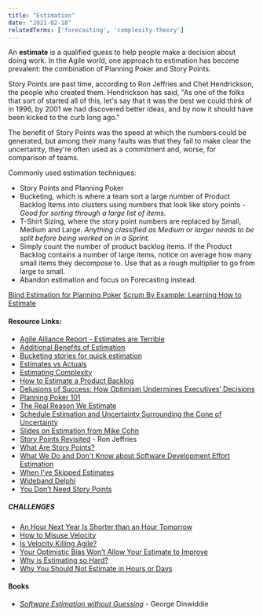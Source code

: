 ```yaml
---
title: "Estimation"
date: "2021-02-18"
relatedTerms: ['forecasting', 'complexity-theory']
---
```


An **estimate** is a qualified guess to help people make a decision about doing work. In the Agile world, one approach to estimation has become prevalent: the combination of Planning Poker and Story Points.

Story Points are past time, according to Ron Jeffries and Chet Hendrickson, the people who created them. Hendrickson has said, "As one of the folks that sort of started all of this, let's say that it was the best we could think of in 1996, by 2001 we had discovered better ideas, and by now it should have been kicked to the curb long ago."

The benefit of Story Points was the speed at which the numbers could be generated, but among their many faults was that they fail to make clear the uncertainty, they're often used as a commitment and, worse, for comparison of teams.

Commonly used estimation techniques:

- Story Points and Planning Poker
- Bucketing, which is where a team sort a large number of Product Backlog Items into clusters using numbers that look like story points _\- Good for sorting through a large list of items._
- T-Shirt Sizing, where the story point numbers are replaced by Small, Medium and Large. _Anything classified as Medium or larger needs to be split before being worked on in a Sprint._
- Simply count the number of product backlog items. If the Product Backlog contains a number of large items, notice on average how many small items they decompose to. Use that as a rough multiplier to go from large to small.
- Abandon estimation and focus on Forecasting instead.

[Blind Estimation for Planning Poker](/blog/blind-estimation-planning-poker.html) [Scrum By Example: Learning How to Estimate](/blog/scrummaster-tales-learning-how-to-estimate.html)

#### Resource Links:

- [Agile Alliance Report - Estimates are Terrible](https://www.agilealliance.org/resources/experience-reports/estimates-terrible/)
- [Additional Benefits of Estimation](https://www.leadingagile.com/2011/09/the-real-reason-we-estimate/)
- [Bucketing stories for quick estimation](http://thedailystandup.com/2008/07/05/bucketing-stories-for-quick-estimation/)
- [Estimates vs Actuals](https://www.industriallogic.com/blog/estimates-vs-actuals/)
- [Estimating Complexity](https://lizkeogh.com/2013/07/21/estimating-complexity/)
- [How to Estimate a Product Backlog](https://www.superheroes.academy/blog/how-to-estimate-a-product-backlog)
- [Delusions of Success: How Optimism Undermines Executives’ Decisions](https://hbr.org/2003/07/delusions-of-success-how-optimism-undermines-executives-decisions)
- [Planning Poker 101](https://live-planningpoker.pantheonsite.io/faqs/planningpoker-101/)
- [The Real Reason We Estimate](https://www.leadingagile.com/2011/09/the-real-reason-we-estimate/)
- [Schedule Estimation and Uncertainty Surrounding the Cone of Uncertainty](https://www.researchgate.net/publication/3248373_Schedule_estimation_and_uncertainty_surrounding_the_cone_of_uncertainty)
- [Slides on Estimation from Mike Cohn](https://www.mountaingoatsoftware.com/presentations/agile-estimating)
- [Story Points Revisited](https://www.ronjeffries.com/articles/019-01ff/story-points/Index.html) - Ron Jeffries
- [What Are Story Points?](https://www.mountaingoatsoftware.com/blog/what-are-story-points)
- [What We Do and Don't Know about Software Development Effort Estimation](https://www.infoq.com/articles/software-development-effort-estimation/)
- [When I’ve Skipped Estimates](https://paulmboos.com/2015/07/14/when-ive-skipped-the-estimates/)
- [Wideband Delphi](https://en.wikipedia.org/wiki/Wideband_delphi)
- [You Don’t Need Story Points](https://www.neilkillick.com/blog/you-don-t-need-story-points)

##### CHALLENGES

- [An Hour Next Year Is Shorter than an Hour Tomorrow](https://www.psychologytoday.com/ca/blog/ulterior-motives/201110/hour-next-year-is-shorter-hour-tomorrow)
- [How to Misuse Velocity](https://www.lagerweij.com/2011/07/08/5-ways-to-make-sure-velocity-is-useless/)
- [Is Velocity Killing Agile?](https://www.infoq.com/news/2011/11/velocity-highsmith/)
- [Your Optimistic Bias Won’t Allow Your Estimate to Improve](https://agilecomplexificationinverter.blogspot.com/2014/12/your-optimistic-bias-wont-allow-your.html)
- [Why is Estimating so Hard?](https://blog.cleancoder.com/uncle-bob/2012/04/20/Why-Is-Estimating-So-Hard.html)
- [Why You Should Not Estimate in Hours or Days](https://www.scrumexpert.com/knowledge/why-you-should-not-estimate-in-hours-or-days/)

#### Books

- [_Software Estimation without Guessing_](https://www.amazon.com/gp/product/1680506986/) - George Dinwiddie

